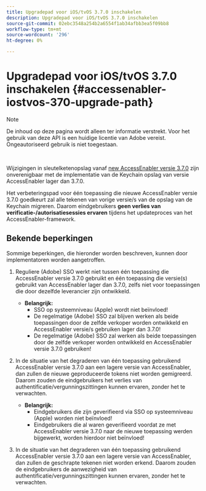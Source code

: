 ```yaml
---
title: Upgradepad voor iOS/tvOS 3.7.0 inschakelen
description: Upgradepad voor iOS/tvOS 3.7.0 inschakelen
source-git-commit: 02ebc3548a254b2a6554f1ab34afbb3ea5f09bb8
workflow-type: tm+mt
source-wordcount: '296'
ht-degree: 0%

---
```


# Upgradepad voor iOS/tvOS 3.7.0 inschakelen {#accessenabler-iostvos-370-upgrade-path}

>[!NOTE]
>
>De inhoud op deze pagina wordt alleen ter informatie verstrekt. Voor het gebruik van deze API is een huidige licentie van Adobe vereist. Ongeautoriseerd gebruik is niet toegestaan.

</br>

Wijzigingen in sleutelketenopslag vanaf [new AccessEnabler versie 3.7.0](/help/authentication/authn-rn-ios-tvos-370.md) zijn onverenigbaar met de implementatie van de Keychain opslag van versie AccessEnabler lager dan 3.7.0.

Het verbeteringspad voor één toepassing die nieuwe AccessEnabler versie 3.7.0 goedkeurt zal alle tekenen van vorige versie/s van de opslag van de Keychain migreren. Daarom eindgebruikers **geen verlies van verificatie-/autorisatiesessies ervaren** tijdens het updateproces van het AccessEnabler-framework.

## Bekende beperkingen

Sommige beperkingen, die hieronder worden beschreven, kunnen door implementatoren worden aangetroffen.


1. Reguliere (Adobe) SSO werkt niet tussen één toepassing die AccessEnabler versie 3.7.0 gebruikt en één toepassing die versie(s) gebruikt van AccessEnabler lager dan 3.7.0, zelfs niet voor toepassingen die door dezelfde leverancier zijn ontwikkeld.

   - **Belangrijk:**
      - SSO op systeemniveau (Apple) wordt niet beïnvloed!
      - De regelmatige (Adobe) SSO zal blijven werken als beide toepassingen door de zelfde verkoper worden ontwikkeld en AccessEnabler versie/s gebruiken lager dan 3.7.0!
      - De regelmatige (Adobe) SSO zal werken als beide toepassingen door de zelfde verkoper worden ontwikkeld en AccessEnabler versie 3.7.0 gebruiken!

1. In de situatie van het degraderen van één toepassing gebruikend AccessEnabler versie 3.7.0 aan een lagere versie van AccessEnabler, dan zullen de nieuwe geproduceerde tokens niet worden gemigreerd. Daarom zouden de eindgebruikers het verlies van authentificatie/vergunningszittingen kunnen ervaren, zonder het te verwachten.

   - **Belangrijk:**
      - Eindgebruikers die zijn geverifieerd via SSO op systeemniveau (Apple) worden niet beïnvloed!
      - Eindgebruikers die al waren geverifieerd voordat ze met AccessEnabler versie 3.7.0 naar de nieuwe toepassing werden bijgewerkt, worden hierdoor niet beïnvloed!

1. In de situatie van het degraderen van één toepassing gebruikend AccessEnabler versie 3.7.0 aan een lagere versie van AccessEnabler, dan zullen de geschrapte tekenen niet worden erkend. Daarom zouden de eindgebruikers de aanwezigheid van authentificatie/vergunningszittingen kunnen ervaren, zonder het te verwachten.
